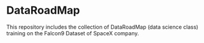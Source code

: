 # DataRoadMap
This repository includes the collection of DataRoadMap (data science class) training on the Falcon9 Dataset of SpaceX company.
